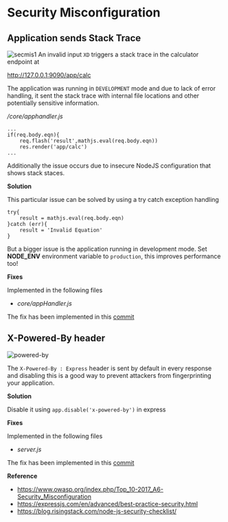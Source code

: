 # Security Misconfiguration

## Application sends Stack Trace

![secmis1](../resources/secmis1.png "Security Misconfiguration")
An invalid input `XD` triggers a stack trace in the calculator endpoint at

http://127.0.0.1:9090/app/calc

The application was running in `DEVELOPMENT` mode and due to lack of error handling, it sent the stack trace with internal file locations and other potentially sensitive information.

*/core/apphandler.js*
```
...
if(req.body.eqn){
    req.flash('result',mathjs.eval(req.body.eqn))
    res.render('app/calc')
...
```

Additionally the issue occurs due to insecure NodeJS configuration that shows stack staces.

**Solution**

This particular issue can be solved by using a try catch exception handling
```
try{
    result = mathjs.eval(req.body.eqn)
}catch (err){
    result = 'Invalid Equation'
}
```

But a bigger issue is the application running in development mode. Set **NODE_ENV** environment variable to `production`, this improves performance too!

**Fixes**

Implemented in the following files

- *core/appHandler.js*

The fix has been implemented in this [commit](https://github.com/appsecco/dvna/commit/9b17e5ae55a6bf0ec8ba41c25956c26e6e62badd)

## X-Powered-By header

![powered-by](../resources/powered-by.png "X-Powered-By")

The `X-Powered-By : Express` header is sent by default in every response and disabling this is a good way to prevent attackers from fingerprinting your application.

**Solution**

Disable it using  `app.disable('x-powered-by')` in express

**Fixes**

Implemented in the following files

- *server.js*

The fix has been implemented in this [commit](https://github.com/appsecco/dvna/commit/e5810006cb91fb22bc6287f2dd67ba7c779d26fa)

**Reference**
- <https://www.owasp.org/index.php/Top_10-2017_A6-Security_Misconfiguration>
- <https://expressjs.com/en/advanced/best-practice-security.html>
- <https://blog.risingstack.com/node-js-security-checklist/>